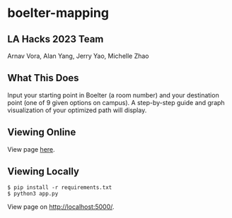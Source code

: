 # boelter-mapping
## LA Hacks 2023 Team
Arnav Vora, Alan Yang, Jerry Yao, Michelle Zhao
## What This Does
Input your starting point in Boelter (a room number) and your destination point (one of 9 given options on campus). 
A step-by-step guide and graph visualization of your optimized path will display.
## Viewing Online
View page [here](https://bm-be.onrender.com/).
## Viewing Locally
    $ pip install -r requirements.txt
    $ python3 app.py
View page on [http://localhost:5000/](http://localhost:5000/).
